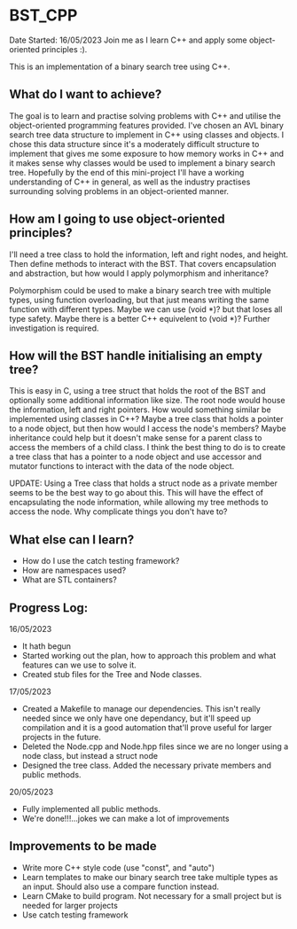 # BST_CPP
Date Started: 16/05/2023
Join me as I learn C++ and apply some object-oriented principles :).

This is an implementation of a binary search tree using C++.

## What do I want to achieve?

The goal is to learn and practise solving problems with C++ and utilise the object-oriented programming
features provided. I've chosen an AVL binary search tree data structure to implement in C++ using
classes and objects. I chose this data structure since it's a moderately difficult structure to implement 
that gives me some exposure to how memory works in C++ and it makes sense why classes would be used to 
implement a binary search tree. Hopefully by the end of this mini-project I'll have a working understanding
of C++ in general, as well as the industry practises surrounding solving problems in an object-oriented manner.

## How am I going to use object-oriented principles?

I'll need a tree class to hold the information, left and right nodes, and height. Then define methods
to interact with the BST. That covers encapsulation and abstraction, but how would I apply polymorphism
and inheritance? 

Polymorphism could be used to make a binary search tree with multiple types, using function overloading, but
that just means writing the same function with different types. Maybe we can use (void *)? but that loses 
all type safety. Maybe there is a better C++ equivelent to (void *)? Further investigation is required.

## How will the BST handle initialising an empty tree?

This is easy in C, using a tree struct that holds the root of the BST and optionally some additional information 
like size. The root node would house the information, left and right pointers. How would something similar be 
implemented using classes in C++? Maybe a tree class that holds a pointer to a node object, but then how would I
access the node's members? Maybe inheritance could help but it doesn't make sense for a parent class to access the
members of a child class. I think the best thing to do is to create a tree class that has a pointer to a node object 
and use accessor and mutator functions to interact with the data of the node object.

UPDATE: Using a Tree class that holds a struct node as a private member seems to be the best way to go about this.
This will have the effect of encapsulating the node information, while allowing my tree methods to access the 
node. Why complicate things you don't have to?

## What else can I learn?

 - How do I use the catch testing framework?
 - How are namespaces used?
 - What are STL containers?

## Progress Log:
16/05/2023
 - It hath begun
 - Started working out the plan, how to approach this problem and what features can we use to solve it.
 - Created stub files for the Tree and Node classes.

17/05/2023
 - Created a Makefile to manage our dependencies. This isn't really needed since we only have one dependancy, but 
   it'll speed up compilation and it is a good automation that'll prove useful for larger projects in the future.
 - Deleted the Node.cpp and Node.hpp files since we are no longer using a node class, but instead a struct node
 - Designed the tree class. Added the necessary private members and public methods.

20/05/2023
 - Fully implemented all public methods.
 - We're done!!!...jokes we can make a lot of improvements

## Improvements to be made
 - Write more C++ style code (use "const", and "auto")
 - Learn templates to make our binary search tree take multiple types as an input. Should also use a compare function instead.
 - Learn CMake to build program. Not necessary for a small project but is needed for larger projects
 - Use catch testing framework
